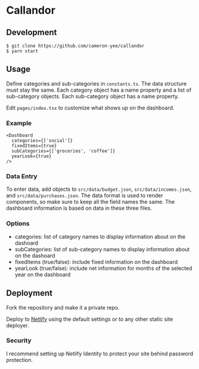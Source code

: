 # Callandor

## Development

```
$ git clone https://github.com/cameron-yee/callandor
$ yarn start
```

## Usage

Define categories and sub-categories in `constants.ts`. The data structure
must stay the same. Each category object has a name property and a list of
sub-category objects. Each sub-category object has a name property.

Edit `pages/index.tsx` to customize what shows up on the dashboard.

### Example

```
<Dashboard
  categories={['social']}
  fixedItems={true}
  subCategories={['groceries', 'coffee']}
  yearLook={true}
/>
```

### Data Entry

To enter data, add objects to `src/data/budget.json`, `src/data/incomes.json`,
and `src/data/purchases.json`. The data format is used to render components, so
make sure to keep all the field names the same. The dashboard information is
based on data in these three files.

### Options

- categories: list of category names to display information about on the dashoard
- subCategories: list of sub-category names to display information about on the dashoard
- fixedItems (true/false): include fixed information on the dashboard
- yearLook (true/false): include net information for months of the selected year on the dashboard


## Deployment

Fork the repository and make it a private repo.

Deploy to [Netlify](https://www.netlify.com/) using the default settings or to
any other static site deployer.

### Security

I recommend setting up Netlify Identity to protect your site behind password protection.
